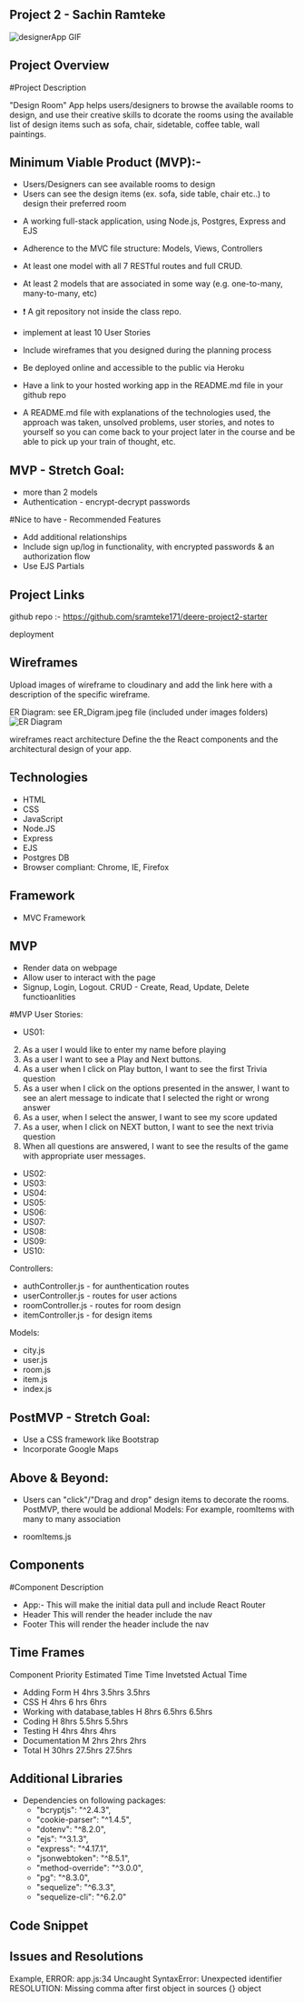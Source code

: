 ## Project 2 - Sachin Ramteke

![designerApp GIF](/images/homepage.gif)

## Project Overview

#Project Description

"Design Room" App helps users/designers to browse the available rooms to design, and use their creative skills to dcorate the rooms using the available list of design items such as sofa, chair, sidetable, coffee table, wall paintings.

## Minimum Viable Product (MVP):-

- Users/Designers can see available rooms to design
- Users can see the design items (ex. sofa, side table, chair etc..) to design their preferred room

* A working full-stack application, using Node.js, Postgres, Express and EJS
* Adherence to the MVC file structure: Models, Views, Controllers
* At least one model with all 7 RESTful routes and full CRUD.
* At least 2 models that are associated in some way (e.g. one-to-many, many-to-many, etc)
* ❗ A git repository not inside the class repo.

* implement at least 10 User Stories
* Include wireframes that you designed during the planning process
* Be deployed online and accessible to the public via Heroku
* Have a link to your hosted working app in the README.md file in your github repo

* A README.md file with explanations of the technologies used, the approach was taken, unsolved problems, user stories, and notes to yourself so you can come back to your project later in the course and be able to pick up your train of thought, etc.

## MVP - Stretch Goal:

- more than 2 models
- Authentication - encrypt-decrypt passwords

#Nice to have - Recommended Features

- Add additional relationships
- Include sign up/log in functionality, with encrypted passwords & an authorization flow
- Use EJS Partials

## Project Links

github repo :- https://github.com/sramteke171/deere-project2-starter

deployment

## Wireframes

Upload images of wireframe to cloudinary and add the link here with a description of the specific wireframe.

ER Diagram: see ER_Digram.jpeg file (included under images folders)
![ER Diagram](/images/ER_Diagram.jpeg)

wireframes
react architecture
Define the the React components and the architectural design of your app.

## Technologies

- HTML
- CSS
- JavaScript
- Node.JS
- Express
- EJS
- Postgres DB
- Browser compliant: Chrome, IE, Firefox

## Framework

- MVC Framework

## MVP

- Render data on webpage
- Allow user to interact with the page
- Signup, Login, Logout. CRUD - Create, Read, Update, Delete functioanlities

#MVP User Stories:

- US01:

2. As a user I would like to enter my name before playing
3. As a user I want to see a Play and Next buttons.
4. As a user when I click on Play button, I want to see the first Trivia question
5. As a user when I click on the options presented in the answer, I want to see an alert message to indicate that I selected the right or wrong answer
6. As a user, when I select the answer, I want to see my score updated
7. As a user, when I click on NEXT button, I want to see the next trivia question
8. When all questions are answered, I want to see the results of the game with appropriate user messages.

- US02:
- US03:
- US04:
- US05:
- US06:
- US07:
- US08:
- US09:
- US10:

Controllers:

- authController.js - for aunthentication routes
- userController.js - routes for user actions
- roomController.js - routes for room design
- itemController.js - for design items

Models:

- city.js
- user.js
- room.js
- item.js
- index.js

## PostMVP - Stretch Goal:

- Use a CSS framework like Bootstrap
- Incorporate Google Maps

## Above & Beyond:

- Users can "click"/"Drag and drop" design items to decorate the rooms.
  PostMVP, there would be addional Models:
  For example, roomItems with many to many association

- roomItems.js

## Components

#Component Description

- App:- This will make the initial data pull and include React Router
- Header This will render the header include the nav
- Footer This will render the header include the nav

## Time Frames

Component Priority Estimated Time Time Invetsted Actual Time

- Adding Form H 4hrs 3.5hrs 3.5hrs
- CSS H 4hrs 6 hrs 6hrs
- Working with database,tables H 8hrs 6.5hrs 6.5hrs
- Coding H 8hrs 5.5hrs 5.5hrs
- Testing H 4hrs 4hrs 4hrs
- Documentation M 2hrs 2hrs 2hrs
- Total H 30hrs 27.5hrs 27.5hrs

## Additional Libraries

- Dependencies on following packages:
  - "bcryptjs": "^2.4.3",
  - "cookie-parser": "^1.4.5",
  - "dotenv": "^8.2.0",
  - "ejs": "^3.1.3",
  - "express": "^4.17.1",
  - "jsonwebtoken": "^8.5.1",
  - "method-override": "^3.0.0",
  - "pg": "^8.3.0",
  - "sequelize": "^6.3.3",
  - "sequelize-cli": "^6.2.0"

## Code Snippet

## Issues and Resolutions

Example,
ERROR: app.js:34 Uncaught SyntaxError: Unexpected identifier
RESOLUTION: Missing comma after first object in sources {} object

